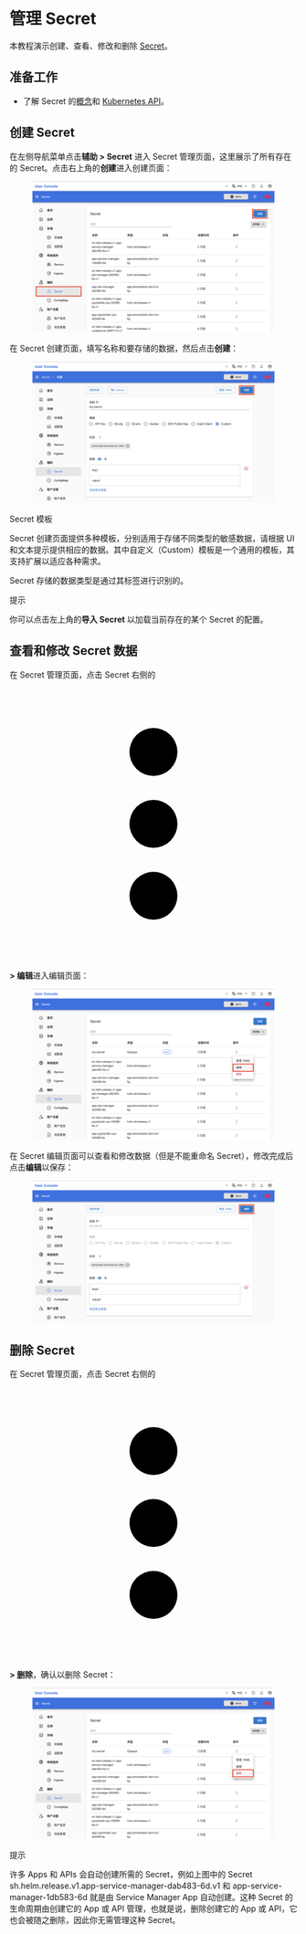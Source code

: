 # 管理 Secret

本教程演示创建、查看、修改和删除 [Secret](../../api/auxiliary/secret.md)。

## 准备工作

* 了解 Secret 的<a target="_blank" rel="noopener noreferrer" href="https://kubernetes.io/zh/docs/concepts/configuration/secret/">概念</a>和 <a target="_blank" rel="noopener noreferrer" href="https://kubernetes.io/docs/reference/kubernetes-api/config-and-storage-resources/secret-v1/">Kubernetes API</a>。

## 创建 Secret

在左侧导航菜单点击**辅助 > Secret** 进入 Secret 管理页面，这里展示了所有存在的 Secret。点击右上角的**创建**进入创建页面：

<figure class="screenshot">
  <img alt="create" src="../../assets/guide/manage-storage-network-and-auxiliary/secret/create.png" />
</figure>

在 Secret 创建页面，填写名称和要存储的数据，然后点击**创建**：

<figure class="screenshot">
  <img alt="create-details" src="../../assets/guide/manage-storage-network-and-auxiliary/secret/create-details.png" />
</figure>

<aside class="note info">
<div class="title">Secret 模板</div>

Secret 创建页面提供多种模板，分别适用于存储不同类型的敏感数据，请根据 UI 和文本提示提供相应的数据。其中自定义（Custom）模板是一个通用的模板，其支持扩展以适应各种需求。

Secret 存储的数据类型是通过其标签进行识别的。

</aside>

<aside class="note tip">
<div class="title">提示</div>

你可以点击左上角的**导入 Secret** 以加载当前存在的某个 Secret 的配置。

</aside>

## 查看和修改 Secret 数据

在 Secret 管理页面，点击 Secret 右侧的 <span class="twemoji"><svg xmlns="http://www.w3.org/2000/svg" viewBox="0 0 24 24"><path d="M12 16a2 2 0 0 1 2 2 2 2 0 0 1-2 2 2 2 0 0 1-2-2 2 2 0 0 1 2-2m0-6a2 2 0 0 1 2 2 2 2 0 0 1-2 2 2 2 0 0 1-2-2 2 2 0 0 1 2-2m0-6a2 2 0 0 1 2 2 2 2 0 0 1-2 2 2 2 0 0 1-2-2 2 2 0 0 1 2-2Z"></path></svg></span> **> 编辑**进入编辑页面：

<figure class="screenshot">
  <img alt="edit" src="../../assets/guide/manage-storage-network-and-auxiliary/secret/edit.png" />
</figure>

在 Secret 编辑页面可以查看和修改数据（但是不能重命名 Secret），修改完成后点击**编辑**以保存：

<figure class="screenshot">
  <img alt="edit-details" src="../../assets/guide/manage-storage-network-and-auxiliary/secret/edit-details.png" />
</figure>

## 删除 Secret

在 Secret 管理页面，点击 Secret 右侧的 <span class="twemoji"><svg xmlns="http://www.w3.org/2000/svg" viewBox="0 0 24 24"><path d="M12 16a2 2 0 0 1 2 2 2 2 0 0 1-2 2 2 2 0 0 1-2-2 2 2 0 0 1 2-2m0-6a2 2 0 0 1 2 2 2 2 0 0 1-2 2 2 2 0 0 1-2-2 2 2 0 0 1 2-2m0-6a2 2 0 0 1 2 2 2 2 0 0 1-2 2 2 2 0 0 1-2-2 2 2 0 0 1 2-2Z"></path></svg></span> **> 删除**，确认以删除 Secret：

<figure class="screenshot">
    <img alt="delete" src="../../assets/guide/manage-storage-network-and-auxiliary/secret/delete.png" />
</figure>

<aside class="note tip">
<div class="title">提示</div>

许多 Apps 和 APIs 会自动创建所需的 Secret，例如上图中的 Secret sh.helm.release.v1.app-service-manager-dab483-6d.v1	 和 app-service-manager-1db583-6d 就是由 Service Manager App 自动创建。这种 Secret 的生命周期由创建它的 App 或 API 管理，也就是说，删除创建它的 App 或 API，它也会被随之删除，因此你无需管理这种 Secret。

</aside>
